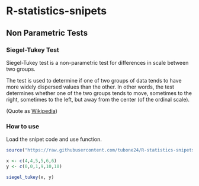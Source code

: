 # R-statistics-snipets

## Non Parametric Tests

### Siegel-Tukey Test

Siegel-Tukey test is a non-parametric test for differences in scale between two groups.

The test is used to determine if one of two groups of data tends to have more widely dispersed values than the other. In other words, the test determines whether one of the two groups tends to move, sometimes to the right, sometimes to the left, but away from the center (of the ordinal scale).

(Quote as [Wikipedia](https://en.wikipedia.org/wiki/Siegel%E2%80%93Tukey_test))

### How to use

Load the snipet code and use function.

```r
source("https://raw.githubusercontent.com/tubone24/R-statistics-snipets/master/src/siegel_tukey.r")

x <- c(4,4,5,5,6,6)
y <- c(0,0,1,9,10,10)

siegel_tukey(x, y)
```
